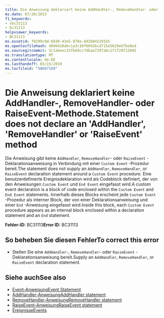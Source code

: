 ```yaml
---
title: Die Anweisung deklariert keine AddHandler-, RemoveHandler- oder RaiseEvent-Methode.
ms.date: 07/20/2015
f1_keywords:
- vbc31113
- bc31113
helpviewer_keywords:
- BC31113
ms.assetid: f8299c9d-6030-43e5-878e-8d2b042191b5
ms.openlocfilehash: 4696416abc1a3c16f6692bcd715e5629e67be8ed
ms.sourcegitcommit: 5c1abeec15fbddcc7dbaa729fabc1f1f29f12045
ms.translationtype: MT
ms.contentlocale: de-DE
ms.lasthandoff: 03/15/2019
ms.locfileid: "58047169"
---
```

# <a name="statement-does-not-declare-an-addhandler-removehandler-or-raiseevent-method"></a><span data-ttu-id="a5ba4-102">Die Anweisung deklariert keine AddHandler-, RemoveHandler- oder RaiseEvent-Methode.</span><span class="sxs-lookup"><span data-stu-id="a5ba4-102">Statement does not declare an 'AddHandler', 'RemoveHandler' or 'RaiseEvent' method</span></span>
<span data-ttu-id="a5ba4-103">Die Anweisung gibt keine `AddHandler`, `RemoveHandler`- oder `RaiseEvent` -Deklarationsanweisung in Verbindung mit einer `Custom Event` -Prozedur bereit.</span><span class="sxs-lookup"><span data-stu-id="a5ba4-103">The statement does not supply an `AddHandler`, `RemoveHandler`, or `RaiseEvent` declaration statement around a `Custom Event` procedure.</span></span> <span data-ttu-id="a5ba4-104">Eine benutzerdefinierte Ereignisdeklaration wird als Codeblock definiert, der von den Anweisungen `Custom Event` und `End Event` eingefasst wird.</span><span class="sxs-lookup"><span data-stu-id="a5ba4-104">A custom event declaration is a block of code enclosed within the `Custom Event` and `End Event` statements.</span></span> <span data-ttu-id="a5ba4-105">Innerhalb dieses Blocks erscheint jede `Custom Event` -Prozedur als interner Block, der von einer Deklarationsanweisung und einer `End` -Anweisung eingefasst wird.</span><span class="sxs-lookup"><span data-stu-id="a5ba4-105">Inside this block, each `Custom Event` procedure appears as an internal block enclosed within a declaration statement and an `End` statement.</span></span>  
  
 <span data-ttu-id="a5ba4-106">**Fehler-ID:** BC31113</span><span class="sxs-lookup"><span data-stu-id="a5ba4-106">**Error ID:** BC31113</span></span>  
  
## <a name="to-correct-this-error"></a><span data-ttu-id="a5ba4-107">So beheben Sie diesen Fehler</span><span class="sxs-lookup"><span data-stu-id="a5ba4-107">To correct this error</span></span>  
  
-   <span data-ttu-id="a5ba4-108">Stellen Sie eine `AddHandler`-, `RemoveHandler`- oder `RaiseEvent` -Deklarationsanweisung bereit.</span><span class="sxs-lookup"><span data-stu-id="a5ba4-108">Supply an `AddHandler`, `RemoveHandler`, or `RaiseEvent` declaration statement.</span></span>  
  
## <a name="see-also"></a><span data-ttu-id="a5ba4-109">Siehe auch</span><span class="sxs-lookup"><span data-stu-id="a5ba4-109">See also</span></span>

- [<span data-ttu-id="a5ba4-110">Event-Anweisung</span><span class="sxs-lookup"><span data-stu-id="a5ba4-110">Event Statement</span></span>](../../visual-basic/language-reference/statements/event-statement.md)
- [<span data-ttu-id="a5ba4-111">AddHandler-Anweisung</span><span class="sxs-lookup"><span data-stu-id="a5ba4-111">AddHandler statement</span></span>](~/docs/visual-basic/language-reference/statements/addhandler-statement.md)
- [<span data-ttu-id="a5ba4-112">RemoveHandler-Anweisung</span><span class="sxs-lookup"><span data-stu-id="a5ba4-112">RemoveHandler statement</span></span>](~/docs/visual-basic/language-reference/statements/removehandler-statement.md)
- [<span data-ttu-id="a5ba4-113">RaiseEvent-Anweisung</span><span class="sxs-lookup"><span data-stu-id="a5ba4-113">RaiseEvent statement</span></span>](~/docs/visual-basic/language-reference/statements/raiseevent-statement.md)
- [<span data-ttu-id="a5ba4-114">Ereignisse</span><span class="sxs-lookup"><span data-stu-id="a5ba4-114">Events</span></span>](../../visual-basic/programming-guide/language-features/events/index.md)
